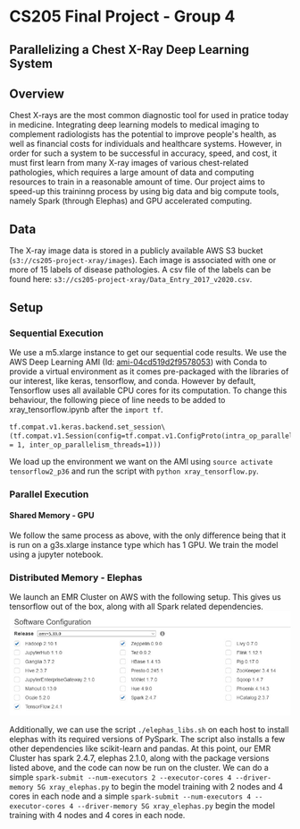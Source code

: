 # CS205 Final Project - Group 4
## Parallelizing a Chest X-Ray Deep Learning System

## Overview
Chest X-rays are the most common diagnostic tool for used in pratice today in medicine. Integrating deep learning models to medical imaging to complement radiologists has the potential to improve people's health, as well as financial costs for individuals and healthcare systems. However, in order for such a system to be successful in accuracy, speed, and cost, it must first learn from many X-ray images of various chest-related pathologies, which requires a large amount of data and computing resources to train in a reasonable amount of time. Our project aims to speed-up this traininng process by using big data and big compute tools, namely Spark (through Elephas) and GPU accelerated computing.


## Data
The X-ray image data is stored in a publicly available AWS S3 bucket (`s3://cs205-project-xray/images`). Each image is associated with one or more of 15 labels of disease pathologies. A csv file of the labels can be found here: `s3://cs205-project-xray/Data_Entry_2017_v2020.csv`.


## Setup

### Sequential Execution
We use a m5.xlarge instance to get our sequential code results. We use the AWS Deep Learning AMI (Id: [ami-04cd519d2f9578053](https://aws.amazon.com/marketplace/pp/Amazon-Web-Services-AWS-Deep-Learning-AMI-Ubuntu-1/B07Y43P7X5)) with Conda to provide a virtual environment as it comes pre-packaged with the libraries of our interest, like keras, tensorflow, and conda. However by default, Tensorflow uses all available CPU cores for its computation. To change this behaviour, the following piece of line needs to be added to xray_tensorflow.ipynb after the ```import tf```.
```
tf.compat.v1.keras.backend.set_session\
(tf.compat.v1.Session(config=tf.compat.v1.ConfigProto(intra_op_parallelism_threads = 1, inter_op_parallelism_threads=1)))
```
We load up the environment we want on the AMI using ```source activate tensorflow2_p36``` and run the script with ```python xray_tensorflow.py```.

### Parallel Execution
#### Shared Memory - GPU
We follow the same process as above, with the only difference being that it is run on a g3s.xlarge instance type which has 1 GPU. We train the model using a jupyter notebook. 



### Distributed Memory - Elephas
We launch an EMR Cluster on AWS with the following setup. This gives us tensorflow out of the box, along with all Spark related dependencies.
![AWS EMR Configuration](docs/AWS_EMR_Config.jpg)

Additionally, we can use the script ```./elephas_libs.sh``` on each host to install elephas with its required versions of PySpark. The script also installs a few other dependencies like scikit-learn and pandas.
At this point, our EMR Cluster has spark 2.4.7, elephas 2.1.0, along with the package versions listed above, and the code can now be run on the cluster.
We can do a simple ```spark-submit --num-executors 2 --executor-cores 4 --driver-memory 5G xray_elephas.py``` to begin the model training with 2 nodes and 4 cores in each node and a simple ```spark-submit --num-executors 4 --executor-cores 4 --driver-memory 5G xray_elephas.py``` begin the model training with 4 nodes and 4 cores in each node.


